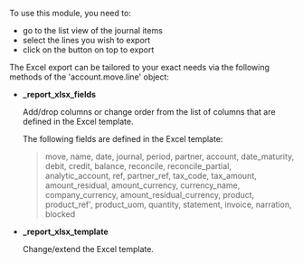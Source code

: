To use this module, you need to:

- go to the list view of the journal items
- select the lines you wish to export
- click on the button on top to export

The Excel export can be tailored to your exact needs via the following
methods of the 'account.move.line' object:

- **\_report_xlsx_fields**

  Add/drop columns or change order from the list of columns that are
  defined in the Excel template.

  The following fields are defined in the Excel template:

  > move, name, date, journal, period, partner, account, date_maturity,
  > debit, credit, balance, reconcile, reconcile_partial,
  > analytic_account, ref, partner_ref, tax_code, tax_amount,
  > amount_residual, amount_currency, currency_name, company_currency,
  > amount_residual_currency, product, product_ref', product_uom,
  > quantity, statement, invoice, narration, blocked

- **\_report_xlsx_template**

  Change/extend the Excel template.
